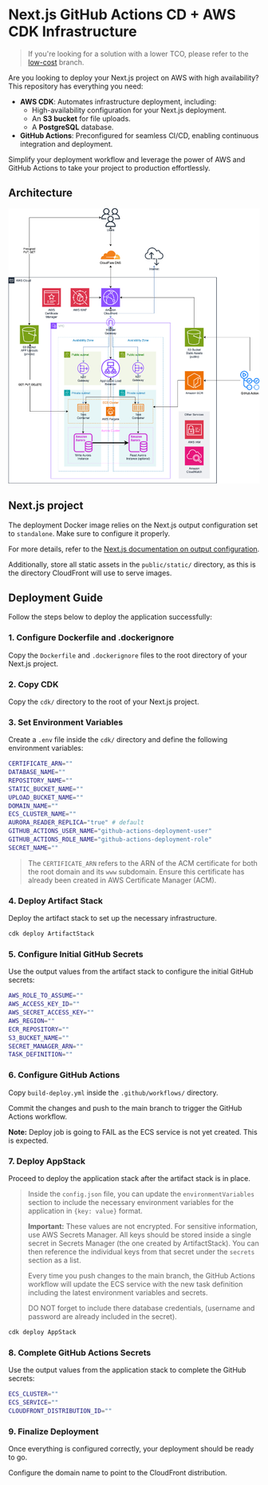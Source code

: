 # Next.js GitHub Actions CD + AWS CDK Infrastructure

> If you're looking for a solution with a lower TCO, please refer to the [low-cost](https://github.com/dcastillogi/aws-nextjs-deployment/tree/low-cost) branch.

Are you looking to deploy your Next.js project on AWS with high availability? This repository has everything you need:  

- **AWS CDK**: Automates infrastructure deployment, including:  
  - High-availability configuration for your Next.js deployment.  
  - An **S3 bucket** for file uploads.  
  - A **PostgreSQL** database.  
- **GitHub Actions**: Preconfigured for seamless CI/CD, enabling continuous integration and deployment.  

Simplify your deployment workflow and leverage the power of AWS and GitHub Actions to take your project to production effortlessly.  

## Architecture

![Cloud Architecture](architecture.drawio.png)

## Next.js project

The deployment Docker image relies on the Next.js output configuration set to `standalone`. Make sure to configure it properly.

For more details, refer to the [Next.js documentation on output configuration](https://nextjs.org/docs/pages/api-reference/next-config-js/output).

Additionally, store all static assets in the `public/static/` directory, as this is the directory CloudFront will use to serve images.

## Deployment Guide

Follow the steps below to deploy the application successfully:

### 1. Configure Dockerfile and .dockerignore

Copy the `Dockerfile` and `.dockerignore` files to the root directory of your Next.js project. 

### 2. Copy CDK

Copy the `cdk/` directory to the root of your Next.js project.

### 3. Set Environment Variables

Create a `.env` file inside the `cdk/` directory and define the following environment variables:

```bash
CERTIFICATE_ARN=""
DATABASE_NAME=""
REPOSITORY_NAME=""
STATIC_BUCKET_NAME=""
UPLOAD_BUCKET_NAME=""
DOMAIN_NAME=""
ECS_CLUSTER_NAME=""
AURORA_READER_REPLICA="true" # default
GITHUB_ACTIONS_USER_NAME="github-actions-deployment-user"
GITHUB_ACTIONS_ROLE_NAME="github-actions-deployment-role"
SECRET_NAME=""
```

> The `CERTIFICATE_ARN` refers to the ARN of the ACM certificate for both the root domain and its `www` subdomain. Ensure this certificate has already been created in AWS Certificate Manager (ACM).

### 4. Deploy Artifact Stack

Deploy the artifact stack to set up the necessary infrastructure.

```bash
cdk deploy ArtifactStack
```

### 5. Configure Initial GitHub Secrets

Use the output values from the artifact stack to configure the initial GitHub secrets:

```bash
AWS_ROLE_TO_ASSUME=""
AWS_ACCESS_KEY_ID=""
AWS_SECRET_ACCESS_KEY=""
AWS_REGION=""
ECR_REPOSITORY=""
S3_BUCKET_NAME=""
SECRET_MANAGER_ARN=""
TASK_DEFINITION=""
```

### 6. Configure GitHub Actions

Copy `build-deploy.yml` inside the `.github/workflows/` directory.

Commit the changes and push to the main branch to trigger the GitHub Actions workflow.

**Note:** Deploy job is going to FAIL as the ECS service is not yet created. This is expected.

### 7. Deploy AppStack

Proceed to deploy the application stack after the artifact stack is in place.

> Inside the `config.json` file, you can update the `environmentVariables` section to include the necessary environment variables for the application in `{key: value}` format.  
>
> **Important:** These values are not encrypted. For sensitive information, use AWS Secrets Manager. All keys should be stored inside a single secret in Secrets Manager (the one created by ArtifactStack). You can then reference the individual keys from that secret under the `secrets` section as a list.
>
> Every time you push changes to the main branch, the GitHub Actions workflow will update the ECS service with the new task definition including the latest environment variables and secrets.
>
> DO NOT forget to include there database credentials, (username and password are already included in the secret).

```bash
cdk deploy AppStack
```

### 8. Complete GitHub Actions Secrets

Use the output values from the application stack to complete the GitHub secrets:

```bash
ECS_CLUSTER=""
ECS_SERVICE=""
CLOUDFRONT_DISTRIBUTION_ID=""
```

### 9. Finalize Deployment

Once everything is configured correctly, your deployment should be ready to go.

Configure the domain name to point to the CloudFront distribution.
